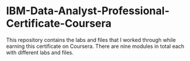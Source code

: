 # IBM-Data-Analyst-Professional-Certificate-Coursera
This repository contains the labs and files that I worked through while earning this certificate on Coursera. There are nine modules in total each with different labs and files.
